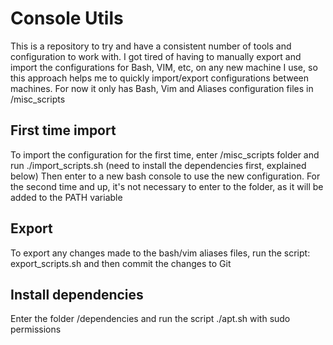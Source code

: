 # Console Utils
 
This is a repository to try and have a consistent number of tools and configuration to work with.
I got tired of having to manually export and import the configurations for Bash, VIM, etc, on any new machine I use, so this approach helps me to quickly import/export configurations between machines.
For now it only has Bash, Vim and Aliases configuration files in /misc_scripts


## First time import

To import the configuration for the first time, enter /misc_scripts folder and run ./import_scripts.sh (need to install the dependencies first, explained below)
Then enter to a new bash console to use the new configuration.
For the second time and up, it's not necessary to enter to the folder, as it will be added to the PATH variable

## Export

To export any changes made to the bash/vim aliases files, run the script: export_scripts.sh and then commit the changes to Git


## Install dependencies

Enter the folder /dependencies and run the script ./apt.sh with sudo permissions


